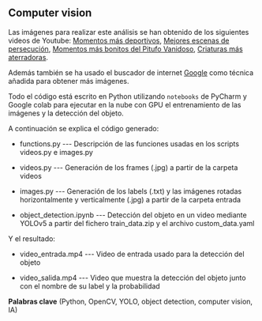 ## Computer vision

Las imágenes para realizar este análisis se han obtenido de los siguientes videos de Youtube: [Momentos más deportivos](https://www.youtube.com/watch?v=MLoGKahcQG0), [Mejores escenas de persecución](https://www.youtube.com/watch?v=KDbYC8a-Wtw), [Momentos más bonitos del Pitufo Vanidoso](https://www.youtube.com/watch?v=yURcfQUaAGM), [Criaturas más aterradoras](https://www.youtube.com/watch?v=jCONWIE2TYw).

Además también se ha usado el buscador de internet [Google](https://www.google.com/) como técnica añadida para obtener más imágenes.

Todo el código está escrito en Python utilizando `notebooks` de PyCharm y Google colab para ejecutar en la nube con GPU el entrenamiento de las imágenes y la detección del objeto.

A continuación se explica el código generado:

* functions.py --- Descripción de las funciones usadas en los scripts videos.py e images.py

* videos.py --- Generación de los frames (.jpg) a partir de la carpeta videos

* images.py --- Generación de los labels (.txt) y las imágenes rotadas horizontalmente y verticalmente (.jpg) a partir de la carpeta entrada

* object_detection.ipynb --- Detección del objeto en un video mediante YOLOv5 a partir del fichero train_data.zip y el archivo custom_data.yaml 

Y el resultado:

* video_entrada.mp4 --- Video de entrada usado para la detección del objeto

* video_salida.mp4 --- Video que muestra la detección del objeto junto con el nombre de su label y la probabilidad



**Palabras clave** (Python, OpenCV, YOLO, object detection, computer vision, IA)
